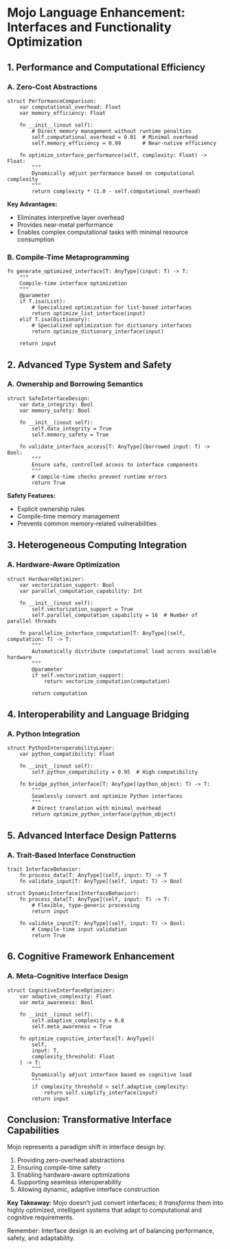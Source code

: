 # Mojo Language Enhancement: Interfaces and Functionality Optimization

## 1. Performance and Computational Efficiency

### A. Zero-Cost Abstractions
```mojo
struct PerformanceComparison:
    var computational_overhead: Float
    var memory_efficiency: Float

    fn __init__(inout self):
        # Direct memory management without runtime penalties
        self.computational_overhead = 0.01  # Minimal overhead
        self.memory_efficiency = 0.99       # Near-native efficiency

    fn optimize_interface_performance(self, complexity: Float) -> Float:
        """
        Dynamically adjust performance based on computational complexity
        """
        return complexity * (1.0 - self.computational_overhead)
```

**Key Advantages:**
- Eliminates interpretive layer overhead
- Provides near-metal performance
- Enables complex computational tasks with minimal resource consumption

### B. Compile-Time Metaprogramming
```mojo
fn generate_optimized_interface[T: AnyType](input: T) -> T:
    """
    Compile-time interface optimization
    """
    @parameter
    if T.isa(List):
        # Specialized optimization for list-based interfaces
        return optimize_list_interface(input)
    elif T.isa(Dictionary):
        # Specialized optimization for dictionary interfaces
        return optimize_dictionary_interface(input)

    return input
```

## 2. Advanced Type System and Safety

### A. Ownership and Borrowing Semantics
```mojo
struct SafeInterfaceDesign:
    var data_integrity: Bool
    var memory_safety: Bool

    fn __init__(inout self):
        self.data_integrity = True
        self.memory_safety = True

    fn validate_interface_access[T: AnyType](borrowed input: T) -> Bool:
        """
        Ensure safe, controlled access to interface components
        """
        # Compile-time checks prevent runtime errors
        return True
```

**Safety Features:**
- Explicit ownership rules
- Compile-time memory management
- Prevents common memory-related vulnerabilities

## 3. Heterogeneous Computing Integration

### A. Hardware-Aware Optimization
```mojo
struct HardwareOptimizer:
    var vectorization_support: Bool
    var parallel_computation_capability: Int

    fn __init__(inout self):
        self.vectorization_support = True
        self.parallel_computation_capability = 16  # Number of parallel threads

    fn parallelize_interface_computation[T: AnyType](self, computation: T) -> T:
        """
        Automatically distribute computational load across available hardware
        """
        @parameter
        if self.vectorization_support:
            return vectorize_computation(computation)

        return computation
```

## 4. Interoperability and Language Bridging

### A. Python Integration
```mojo
struct PythonInteroperabilityLayer:
    var python_compatibility: Float

    fn __init__(inout self):
        self.python_compatibility = 0.95  # High compatibility

    fn bridge_python_interface[T: AnyType](python_object: T) -> T:
        """
        Seamlessly convert and optimize Python interfaces
        """
        # Direct translation with minimal overhead
        return optimize_python_interface(python_object)
```

## 5. Advanced Interface Design Patterns

### A. Trait-Based Interface Construction
```mojo
trait InterfaceBehavior:
    fn process_data[T: AnyType](self, input: T) -> T
    fn validate_input[T: AnyType](self, input: T) -> Bool

struct DynamicInterface(InterfaceBehavior):
    fn process_data[T: AnyType](self, input: T) -> T:
        # Flexible, type-generic processing
        return input

    fn validate_input[T: AnyType](self, input: T) -> Bool:
        # Compile-time input validation
        return True
```

## 6. Cognitive Framework Enhancement

### A. Meta-Cognitive Interface Design
```mojo
struct CognitiveInterfaceOptimizer:
    var adaptive_complexity: Float
    var meta_awareness: Bool

    fn __init__(inout self):
        self.adaptive_complexity = 0.8
        self.meta_awareness = True

    fn optimize_cognitive_interface[T: AnyType](
        self,
        input: T,
        complexity_threshold: Float
    ) -> T:
        """
        Dynamically adjust interface based on cognitive load
        """
        if complexity_threshold > self.adaptive_complexity:
            return self.simplify_interface(input)
        return input
```

## Conclusion: Transformative Interface Capabilities

Mojo represents a paradigm shift in interface design by:
1. Providing zero-overhead abstractions
2. Ensuring compile-time safety
3. Enabling hardware-aware optimizations
4. Supporting seamless interoperability
5. Allowing dynamic, adaptive interface construction

**Key Takeaway:** Mojo doesn't just convert interfaces; it *transforms* them into highly optimized, intelligent systems that adapt to computational and cognitive requirements.

Remember: Interface design is an evolving art of balancing performance, safety, and adaptability.
